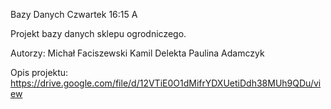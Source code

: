 Bazy Danych Czwartek 16:15 A

Projekt bazy danych sklepu ogrodniczego.

Autorzy:
Michał Faciszewski
Kamil Delekta
Paulina Adamczyk

Opis projektu: https://drive.google.com/file/d/12VTiE0O1dMifrYDXUetiDdh38MUh9QDu/view
